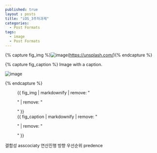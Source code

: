 ```yaml
---
published: true
layout : posts
title: "iOS_3주차과제"
categories:
  - Post Formats
tags:
  - image
  - Post Formats
---
```


{% capture fig_img %}![image](https://github.com/dakyo705/dakyo705.github.io/assets/144701214/e76b5803-8201-4d35-8c8a-24d2688b7db6)(https://unsplash.com/){% endcapture %}

{% capture fig_caption %}
Image with a caption.

![image](https://github.com/dakyo705/dakyo705.github.io/assets/144701214/1e79125b-1c44-490c-a3a3-0c2de154903e)



{% endcapture %}






<figure>
  {{ fig_img | markdownify | remove: "<p>" | remove: "</p>" }}
  <figcaption>{{ fig_caption | markdownify | remove: "<p>" | remove: "</p>" }}</figcaption>
</figure>
결합성 asscociaty 연산진행 방향
우선순위 predence

